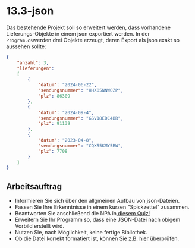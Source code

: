 # 13.3-json
Das bestehende Projekt soll so erweitert werden, dass vorhandene Lieferungs-Objekte in einem json exportiert werden. In der `Program.cs`werden drei Objekte erzeugt, deren Export als json exakt so aussehen sollte:
```json
{
	"anzahl": 3,
	"lieferungen":
	[
		{
			"datum": "2024-06-22",
			"sendungsnummer": "HHX05NNW0ZP",
			"plz": 86309
		},
		{
			"datum": "2024-09-4",
			"sendungsnummer": "GSV18EDC4BR",
			"plz": 91139
		},
		{
			"datum": "2023-04-8",
			"sendungsnummer": "CQX55KMY5RW",
			"plz": 7708
		}
	]
}
```

## Arbeitsauftrag
- Informieren Sie sich über den allgmeinen Aufbau von json-Dateien.
- Fassen Sie Ihre Erkenntnisse in einem kurzen "Spickzettel" zusammen.
- Beantworten Sie anschließend die NPA in[ diesem Quiz!](https://forms.office.com/e/KfrXpVe5Jb)
- Erweitern Sie Ihr Programm so, dass eine JSON-Datei nach obigem Vorbild erstellt wird.
- Nutzen Sie, nach Möglichkeit, keine fertige Bibliothek.
- Ob die Datei korrekt formatiert ist, können Sie z.B. [hier](https://jsonlint.com/) überprüfen.
